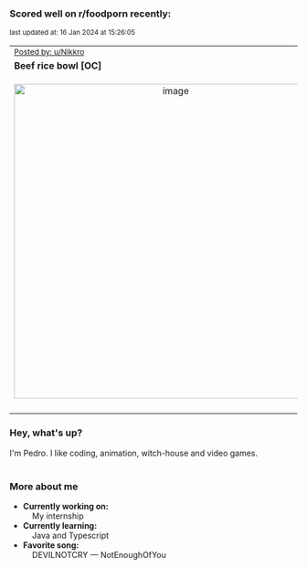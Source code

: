 ### Scored well on r/foodporn recently:

<p align="left"><sub>last updated at: 16 Jan 2024 at 15:26:05</sub></p>

|   |
| --- |
| <sub>[Posted by: u/Nikkro][source]</sub> |
| **Beef rice bowl [OC]** | 
|<p align="center"> <img alt="image" src="https://i.redd.it/ufeukahf9occ1.jpeg" width="550" /> </p>|
|   |

### Hey, what's up?

I'm Pedro. I like coding, animation, witch-house and video games.<br><br>

### More about me
- **Currently working on:**  
&nbsp;&nbsp;&nbsp;&nbsp;My internship
- **Currently learning:**  
&nbsp;&nbsp;&nbsp;&nbsp;Java and Typescript
- **Favorite song:**  
&nbsp;&nbsp;&nbsp;&nbsp;DEVILNOTCRY — NotEnoughOfYou<br><br>

  



  
  
  
[linkedin]: https://linkedin.com/in/pedro-h-r-gomes-8a487b14a/
[gmail]: mailto:pilique11@gmail.com
[source]: https://reddit.com/r/FoodPorn/comments/197kiwh/beef_rice_bowl_oc/
[redditAPI]: https://www.reddit.com/dev/api/